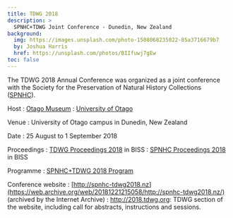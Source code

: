 ```yaml
---
title: TDWG 2018
description: >
  SPNHC+TDWG Joint Conference - Dunedin, New Zealand
background:
  img: https://images.unsplash.com/photo-1508068235022-85a3716679b7
  by: Joshua Harris
  href: https://unsplash.com/photos/BIIfuwj7gEw
toc: false
---
```


The TDWG 2018 Annual Conference was organized as a joint conference with the  Society for the Preservation of Natural History Collections ([SPNHC](https://spnhc.org/resources/33rd-annual-meeting-collections-and-data-in-an-unstable-world/)).

Host
: [Otago Museum](https://otagomuseum.nz/)
: [University of Otago](https://www.otago.ac.nz/)

Venue
: University of Otago campus in Dunedin, New Zealand

Date
: 25 August to 1 September 2018

Proceedings
: [TDWG Proceedings 2018](https://biss.pensoft.net/collection/62/) in BISS
: [SPNHC Proceedings 2018](https://biss.pensoft.net/collection/63/) in BISS

Programme
: [SPNHC+TDWG 2018 Program](https://spnhc.org/wp-content/uploads/2018/11/1537298280_2018SPNHC-Program.pdf)

Conference website
: [http://spnhc-tdwg2018.nz](https://web.archive.org/web/20181221215058/http://spnhc-tdwg2018.nz/) (archived by the Internet Archive)
: <http://2018.tdwg.org>: TDWG section of the website, including call for abstracts, instructions and sessions.
